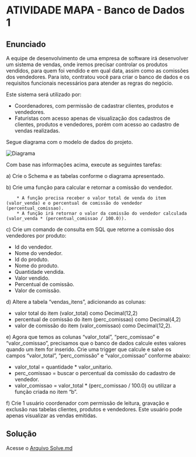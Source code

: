 # ATIVIDADE MAPA - Banco de Dados 1

## Enunciado

A equipe de desenvolvimento de uma empresa de software irá desenvolver um sistema de vendas, onde iremos precisar controlar os produtos vendidos, para quem foi vendido e em qual data, assim como as comissões dos vendedores. Para isto, contratou você para criar o banco de dados e os requisitos funcionais necessários para atender as regras do negócio.
 
Este sistema será utilizado por:
 
* Coordenadores, com permissão de cadastrar clientes, produtos e vendedores.
* Faturistas com acesso apenas de visualização dos cadastros de clientes, produtos e vendedores, porém com acesso ao cadastro de vendas realizadas.
 
Segue diagrama com o modelo de dados do projeto.

![Diagrama](QUE_61156_210265_1.png)
 
 
Com base nas informações acima, execute as seguintes tarefas:
 
a) Crie o Schema e as tabelas conforme o diagrama apresentado.
 
b) Crie uma função para calcular e retornar a comissão do vendedor.
 
        * A função precisa receber o valor total de venda do item (valor_venda) e o percentual de comissão do vendedor (percentual_comissao).
        * A função irá retornar o valor da comissão do vendedor calculada (valor_venda * (percentual_comissao / 100.0)).
 
c) Crie um comando de consulta em SQL que retorne a comissão dos vendedores por produto:
 
  * Id do vendedor.
  * Nome do vendedor.
  * Id do produto.
  * Nome do produto.
  * Quantidade vendida.
  * Valor vendido.
  * Percentual de comissão.
  * Valor de comissão.
 
d) Altere a tabela “vendas_itens”, adicionando as colunas:
  * valor total do item (valor_total) como Decimal(12,2)
  * percentual de comissão do item (perc_comissao) como Decimal(4,2)
  * valor de comissão do item (valor_comissao) como Decimal(12,2).
 
e) Agora que temos as colunas “valor_total”, “perc_comissao” e “valor_comissao”, precisamos que o banco de dados calcule estes valores quando um item for inserido. Crie uma trigger que calcule e salve os campos “valor_total”, “perc_comissão” e “valor_comissao” conforme abaixo:
 
  * valor_total = quantidade * valor_unitario.
  * perc_comissao = buscar o percentual da comissão do cadastro de vendedor.
  * valor_comissao = valor_total * (perc_comissao / 100.0) ou utilizar a função criada no item “b”.
 
f) Crie 1 usuário coordenador com permissão de leitura, gravação e exclusão nas tabelas clientes, produtos e vendedores. Este usuário pode apenas visualizar as vendas emitidas.

## Solução

Acesse o [Arquivo Solve.md](solve.md)